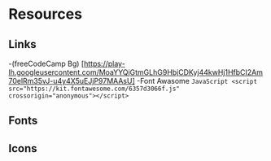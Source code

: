 # Resources

## Links

-(freeCodeCamp Bg) [https://play-lh.googleusercontent.com/MoaYYQjGtmGLhG9HbjCDKyj44kwHj1HfbCI2Am70elRm35vJ-u4y4X5uEJjP97MAAsU]
-Font Awasome `JavaScript
    <script src="https://kit.fontawesome.com/6357d3066f.js" crossorigin="anonymous"></script>`

## Fonts

## Icons
